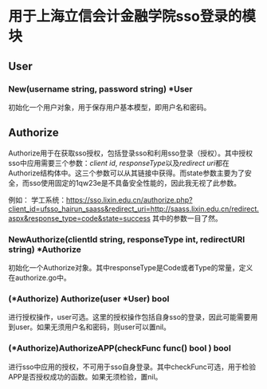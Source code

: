 # 用于上海立信会计金融学院sso登录的模块

## User

### New(username string, password string) *User

初始化一个用户对象，用于保存用户基本模型，即用户名和密码。

## Authorize

Authorize用于在获取sso授权，包括登录sso和利用sso登录（授权）。其中授权sso中应用需要三个参数：*client id*, *responseType*以及*redirect uri*都在Authorize结构体中。这三个参数可以从其链接中获得。而state参数主要为了安全，而sso使用固定的1qw23e是不具备安全性能的，因此我无视了此参数。

例如：
学工系统：https://sso.lixin.edu.cn/authorize.php?client_id=ufsso_hairun_saass&redirect_uri=http://saass.lixin.edu.cn/redirect.aspx&response_type=code&state=success
其中的参数一目了然。

### NewAuthorize(clientId string, responseType int, redirectURI string) *Authorize

初始化一个Authorize对象。其中responseType是Code或者Type的常量，定义在authorize.go中。

### (*Authorize) Authorize(user *User) bool

进行授权操作，user可选。这里的授权操作包括自身sso的登录，因此可能需要用到user。如果无须用户名和密码，则user可以置nil。

### (*Authorize)AuthorizeAPP(checkFunc func() bool ) bool

进行sso中应用的授权，不可用于sso自身登录。其中checkFunc可选，用于检验APP是否授权成功的函数。如果无须检验，置nil。
